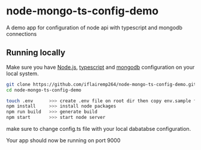 # node-mongo-ts-config-demo
A demo app for configuration of node api with typescript and mongodb connections

## Running locally
Make sure you have [Node.js](http://nodejs.org/), [typescript](https://www.typescriptlang.org/) and [mongodb](https://www.mongodb.com/) configuration on your local system.


``` sh
git clone https://github.com/iflairemp264/node-mongo-ts-config-demo.git # or clone your own fork
cd node-mongo-ts-config-demo

touch .env      >>> create .env file on root dir then copy env.sample file to .env 
npm install     >>> install node packages 
npm run build   >>> generate build
npm start       >>> start node server

```

make sure to change config.ts file with your local dabatabse configuration.


Your app should now be running on port 9000

